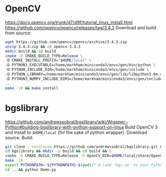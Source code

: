 # OpenCV
https://docs.opencv.org/trunk/d7/d9f/tutorial_linux_install.html
https://github.com/opencv/opencv/releases/tag/3.4.3
Download and build from source:
```bash
wget https://github.com/opencv/opencv/archive/3.4.3.zip
unzip 3.4.3.zip && cd opencv-3.4.3
mkdir build && cd build
cmake -D CMAKE_BUILD_TYPE=Release \
-D CMAKE_INSTALL_PREFIX="$HOME/local" \
-D PYTHON3_EXECUTABLE=/home/markham/miniconda3/envs/gen/bin/python \
-D PYTHON_INCLUDE_DIR=/home/markham/miniconda3/envs/gen/include \
-D PYTHON_LIBRARY=/home/markham/miniconda3/envs/gen/lib/libpython3.6m.so \
-D PYTHON3_NUMPY_INCLUDE_DIRS=/home/markham/miniconda3/envs/gen/include/boost/python/numpy \
..
make -j8 && make install
```

# bgslibrary
https://github.com/andrewssobral/bgslibrary/wiki/Wrapper:-Python#building-bgslibrary-with-python-support-on-linux
Build OpenCV 3 and install to `$HOME/local` (for the sake of python wrapper). Download source. Build:
```bash
git clone --recursive https://github.com/andrewssobral/bgslibrary.git && \
cd bgslibrary && mkdir -p build && cd build && \
cmake -D CMAKE_BUILD_TYPE=Release -D OpenCV_DIR=$HOME/local/share/OpenCV -D BGS_PYTHON_SUPPORT=ON .. && \
make -j8
export PYTHONPATH="${PYTHONPATH}:$(pwd)/" # (add 'bgs.so' to your Python path)
cd .. && python Demo.py
```
<!--stackedit_data:
eyJoaXN0b3J5IjpbLTQxNDIyMjE0MSwtMTc0MTcwNTY5LDIwMD
QxMjIwMTAsMTEwMDY3ODI5OCwxMTA1MjUyNjgzLDE3NDkxMDQ5
NTQsMTQ0NDEzNTMxNSwtMTQxNjc1NDg2MSwtNDcwNDk4NjIxLC
0xNzI1MTQyNzkyXX0=
-->